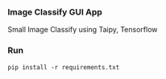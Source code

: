 ### Image Classify GUI App

Small Image Classify using Taipy, Tensorflow

### Run

`pip install -r requirements.txt`
